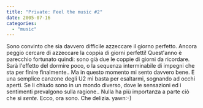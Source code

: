 ```yaml
---
title: "Private: Feel the music #2"
date: 2005-07-16
categories: 
  - "music"
---
```


Sono convinto che sia davvero difficile azzeccare il giorno perfetto. Ancora peggio cercare di azzeccare la coppia di giorni perfetti! Quest'anno è parecchio fortunato quindi: sono già due le coppie di giorni da ricordare. Sarà l'effetto del dormire poco, o la sequenza interminabile di impegni che sta per finire finalmente.. Ma in questo momento mi sento davvero bene. E una semplice canzone degli U2 mi basta per esaltarmi, sognando ad occhi aperti. Se li chiudo sono in un mondo diverso, dove le sensazioni ed i sentimenti prevalgono sulla ragione.. Nulla ha più importanza a parte ciò che si _sente_. Ecco, ora sono. Che delizia. yawn:-)
